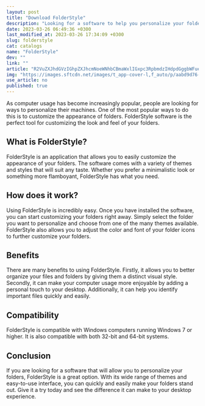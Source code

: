 ```yaml
---
layout: post
title: "Download FolderStyle"
description: "Looking for a software to help you personalize your folders? Look no further than FolderStyle. With this innovative tool, you can easily change the look and feel of your folders in just a few clicks."
date: 2023-03-26 06:49:36 +0300
last_modified_at: 2023-03-26 17:34:09 +0300
slug: folderstyle
cat: catalogs
name: "FolderStyle"
dev: ""
link: ""
article: "R2VuZXJhdGVzIGhpZXJhcmNoeWNhbCBmaWxlIGxpc3RpbmdzIHdpdGggbWFueSBkaWZmZXJlbnQgc3R5bGVz"
img: "https://images.sftcdn.net/images/t_app-cover-l,f_auto/p/aabd9d76-9b4b-11e6-80d2-00163ed833e7/348768555/folderstyle-screenshot.gif"
use_article: no
published: true
---
```



As computer usage has become increasingly popular, people are looking for ways to personalize their machines. One of the most popular ways to do this is to customize the appearance of folders. FolderStyle software is the perfect tool for customizing the look and feel of your folders.

## What is FolderStyle?

FolderStyle is an application that allows you to easily customize the appearance of your folders. The software comes with a variety of themes and styles that will suit any taste. Whether you prefer a minimalistic look or something more flamboyant, FolderStyle has what you need.

## How does it work?

Using FolderStyle is incredibly easy. Once you have installed the software, you can start customizing your folders right away. Simply select the folder you want to personalize and choose from one of the many themes available. FolderStyle also allows you to adjust the color and font of your folder icons to further customize your folders.

## Benefits

There are many benefits to using FolderStyle. Firstly, it allows you to better organize your files and folders by giving them a distinct visual style. Secondly, it can make your computer usage more enjoyable by adding a personal touch to your desktop. Additionally, it can help you identify important files quickly and easily.

## Compatibility

FolderStyle is compatible with Windows computers running Windows 7 or higher. It is also compatible with both 32-bit and 64-bit systems.

## Conclusion

If you are looking for a software that will allow you to personalize your folders, FolderStyle is a great option. With its wide range of themes and easy-to-use interface, you can quickly and easily make your folders stand out. Give it a try today and see the difference it can make to your desktop experience.